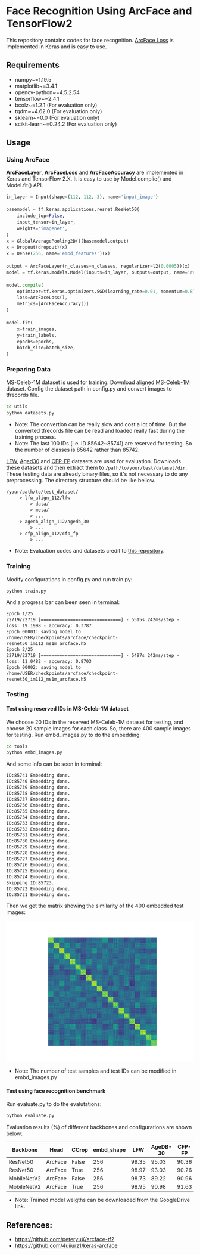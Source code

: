 # Face Recognition Using ArcFace and TensorFlow2

This repository contains codes for face recognition. [ArcFace Loss](https://arxiv.org/abs/1801.07698) is implemented
in Keras and is easy to use.

## Requirements

- numpy~=1.19.5
- matplotlib~=3.4.1
- opencv-python~=4.5.2.54
- tensorflow~=2.4.1
- bcolz~=1.2.1 (For evaluation only)
- tqdm~=4.62.0 (For evaluation only)
- sklearn~=0.0 (For evaluation only)
- scikit-learn~=0.24.2 (For evaluation only)

## Usage

### Using ArcFace

**ArcFaceLayer**, **ArcFaceLoss** and **ArcFaceAccuracy** are implemented in Keras and TensorFlow 2.X. It is easy to
use by Model.complie() and Model.fit() API.
```python
in_layer = Input(shape=(112, 112, 3), name='input_image')

basemodel = tf.keras.applications.resnet.ResNet50(
    include_top=False, 
    input_tensor=in_layer,
    weights='imagenet',
)
x = GlobalAveragePooling2D()(basemodel.output)
x = Dropout(dropout)(x)
x = Dense(256, name='embd_features')(x)

output = ArcFaceLayer(n_classes=n_classes, regularizer=l2(0.0005))(x)
model = tf.keras.models.Model(inputs=in_layer, outputs=output, name='resnet50_arcface')

model.compile(
    optimizer=tf.keras.optimizers.SGD(learning_rate=0.01, momentum=0.8),
    loss=ArcFaceLoss(),
    metrics=[ArcFaceAccuracy()]
)

model.fit(
    x=train_images,
    y=train_labels,
    epochs=epochs,
    batch_size=batch_size,
)
```

### Preparing Data

MS-Celeb-1M dataset is used for training. Download aligned
[MS-Celeb-1M](https://drive.google.com/file/d/1X202mvYe5tiXFhOx82z4rPiPogXD435i/view?usp=sharing) dataset. Config the
dataset path in config.py and convert images to tfrecords file.
```bash
cd utils
python datasets.py
```
- Note: The convertion can be really slow and cost a lot of time. But the converted tfrecords file can be read and loaded really
fast during the training process.
- Note: The last 100 IDs (i.e. ID 85642~85741) are reserved for testing. So the number of classes is 85642 rather than 85742. 

[LFW](https://drive.google.com/file/d/1WO5Meh_yAau00Gm2Rz2Pc0SRldLQYigT/view?usp=sharing), 
[Aged30](https://drive.google.com/file/d/1AoZrZfym5ZhdTyKSxD0qxa7Xrp2Q1ftp/view?usp=sharing) and 
[CFP-FP](https://drive.google.com/file/d/1-sDn79lTegXRNhFuRnIRsgdU88cBfW6V/view?usp=sharing) datasets are used for 
evaluation. Downloads these datasets and
then extract them to `/path/to/your/test/dataset/dir`. These testing data are already binary files, so it's not 
necessary to do any preprocessing. The directory structure should be like bellow.
```
/your/path/to/test_dataset/
    -> lfw_align_112/lfw
        -> data/
        -> meta/
        -> ...
    -> agedb_align_112/agedb_30
        -> ...
    -> cfp_align_112/cfp_fp
        -> ...
```
- Note: Evaluation codes and datasets credit to [this repository](https://github.com/peteryuX/arcface-tf2).

### Training

Modify configurations in config.py and run train.py:
```bash
python train.py
```
And a progress bar can been seen in terminal:
```text
Epoch 1/25 
22719/22719 [==============================] - 5515s 242ms/step - loss: 19.1998 - accuracy: 0.3787                                                                                                                        
Epoch 00001: saving model to /home/USER/checkpoints/arcface/checkpoint-resnet50_im112_ms1m_arcface.h5              
Epoch 2/25                                                                                                            
22719/22719 [==============================] - 5497s 242ms/step - loss: 11.0482 - accuracy: 0.8703                                                                                                                   
Epoch 00002: saving model to /home/USER/checkpoints/arcface/checkpoint-resnet50_im112_ms1m_arcface.h5 
```

### Testing
#### Test using reserved IDs in MS-Celeb-1M dataset

We choose 20 IDs in the reserved MS-Celeb-1M dataset for testing, and choose 20 sample images for each class. So, there
are 400 sample images for testing. Run embd_images.py to do the embedding:
```bash
cd tools
python embd_images.py
```
And some info can be seen in terminal:
```text
ID:85741 Embedding done.
ID:85740 Embedding done.
ID:85739 Embedding done.
ID:85738 Embedding done.
ID:85737 Embedding done.
ID:85736 Embedding done.
ID:85735 Embedding done.
ID:85734 Embedding done.
ID:85733 Embedding done.
ID:85732 Embedding done.
ID:85731 Embedding done.
ID:85730 Embedding done.
ID:85729 Embedding done.
ID:85728 Embedding done.
ID:85727 Embedding done.
ID:85726 Embedding done.
ID:85725 Embedding done.
ID:85724 Embedding done.
Skipping ID:85723.
ID:85722 Embedding done.
ID:85721 Embedding done.
```
Then we get the matrix showing the similarity of the 400 embedded test images: 

![image](https://github.com/rao1140427950/face_recognition_tf2/blob/master/results/similarity.png?raw=true)

- Note: The number of test samples and test IDs can be modified in embd_images.py

#### Test using face recognition benchmark

Run evaluate.py to do the evalutations:
```bash
python evaluate.py
```
Evaluation results (%) of different backbones and configurations are shown below:

| Backbone | Head | CCrop | embd_shape | LFW | AgeDB-30 | CFP-FP | Checkpoint |
|----------|------|-------|------------|-----|----------|--------|------------|
| ResNet50 | ArcFace | False | 256 | 99.35 | 95.03  |  90.36   | [GoogleDrive](https://drive.google.com/file/d/1VCknt0BG7NXb4Jry--NMW-q2bWra9O1j/view?usp=sharing) |
| ResNet50 | ArcFace | True  | 256 | 98.97 | 93.03  |  90.26   | [GoogleDrive](https://drive.google.com/file/d/1VCknt0BG7NXb4Jry--NMW-q2bWra9O1j/view?usp=sharing) |
| MobileNetV2 | ArcFace | False  | 256 | 98.73 | 89.22  |  90.96   | [GoogleDrive](https://drive.google.com/file/d/1plu40JoiaXK1QTL1TecumuTbQT-YCmyA/view?usp=sharing) |
| MobileNetV2 | ArcFace | True  | 256 | 98.95 | 90.98  |  91.63   | [GoogleDrive](https://drive.google.com/file/d/1plu40JoiaXK1QTL1TecumuTbQT-YCmyA/view?usp=sharing) |

- Note: Trained model weigths can be downloaded from the GoogleDrive link.

## References:
- https://github.com/peteryuX/arcface-tf2
- https://github.com/4uiiurz1/keras-arcface


